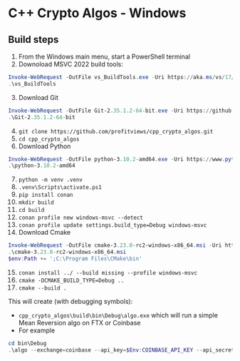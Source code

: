 # C++ Crypto Algos - Windows

## Build steps

1. From the Windows main menu, start a PowerShell terminal
2. Downoload MSVC 2022 build tools: 
```powershell
Invoke-WebRequest -OutFile vs_BuildTools.exe -Uri https://aka.ms/vs/17/release/vs_BuildTools.exe
.\vs_BuildTools
```
3. Download Git 
```powershell
Invoke-WebRequest -OutFile Git-2.35.1.2-64-bit.exe -Uri https://github.com/git-for-windows/git/releases/download/v2.35.1.windows.2/Git-2.35.1.2-64-bit.exe
.\Git-2.35.1.2-64-bit
```
4. `git clone https://github.com/profitviews/cpp_crypto_algos.git`
5. `cd cpp_crypto_algos`
6. Download Python 
```powershell
Invoke-WebRequest -OutFile python-3.10.2-amd64.exe -Uri https://www.python.org/ftp/python/3.10.2/python-3.10.2-amd64.exe
.\python-3.10.2-amd64
```
7. `python -m venv .venv`
8. `.venv\Scripts\activate.ps1`
9. `pip install conan`
10. `mkdir build`
11. `cd build`
12. `conan profile new windows-msvc --detect`
13. `conan profile update settings.build_type=Debug windows-msvc`
14. Download Cmake
```powershell
Invoke-WebRequest -OutFile cmake-3.23.0-rc2-windows-x86_64.msi -Uri https://github.com/Kitware/CMake/releases/download/v3.23.0-rc2/cmake-3.23.0-rc2-windows-x86_64.msi
.\cmake-3.23.0-rc2-windows-x86_64.msi
$env:Path += ';C:\Program Files\CMake\bin'
```
15. `conan install ../ --build missing --profile windows-msvc`
16. `cmake -DCMAKE_BUILD_TYPE=Debug ..`
17. `cmake --build .`

This will create (with debugging symbols):

* `cpp_crypto_algos\build\bin\Debug\algo.exe` which will run a simple Mean Reversion algo on FTX or Coinbase
* For example
```powershell
cd bin\Debug
.\algo --exchange=coinbase --api_key=$Env:COINBASE_API_KEY --api_secret=$Env:COINBASE_API_SECRET --api_phrase=$Env:COINBASE_API_PHRASE --lookback=50 --reversion_level=2 --base_quantity=0.0025 --symbol=ETH-BTC
```
